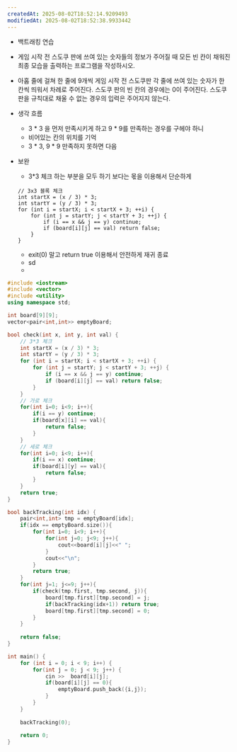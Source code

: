 ```yaml
---
createdAt: 2025-08-02T18:52:14.9209493
modifiedAt: 2025-08-02T18:52:38.9933442
---
```

- 백트래킹 연습 
- 게임 시작 전 스도쿠 판에 쓰여 있는 숫자들의 정보가 주어질 때 모든 빈 칸이 채워진 최종 모습을 출력하는 프로그램을 작성하시오.
- 아홉 줄에 걸쳐 한 줄에 9개씩 게임 시작 전 스도쿠판 각 줄에 쓰여 있는 숫자가 한 칸씩 띄워서 차례로 주어진다. 스도쿠 판의 빈 칸의 경우에는 0이 주어진다. 스도쿠 판을 규칙대로 채울 수 없는 경우의 입력은 주어지지 않는다.

- 생각 흐름
	- 3 * 3 을 먼저 만족시키게 하고 9 * 9를 만족하는 경우를 구헤야 하니 
	- 비어있는 칸의 위치를 기억
	- 3 * 3, 9 * 9 만족하지 못하면 다음 
	
- 보완
	- 3*3 체크 하는 부분을 모두 하기 보다는 몫을 이용해서 단순하게 
	```
	// 3x3 블록 체크
    int startX = (x / 3) * 3;
    int startY = (y / 3) * 3;
    for (int i = startX; i < startX + 3; ++i) {
        for (int j = startY; j < startY + 3; ++j) {
            if (i == x && j == y) continue;
            if (board[i][j] == val) return false;
        }
    }
	```
	- exit(0) 말고 return true 이용해서 안전하게 재귀 종료
	- sd
	- 

``` c++
#include <iostream>
#include <vector>
#include <utility>
using namespace std;

int board[9][9];
vector<pair<int,int>> emptyBoard;

bool check(int x, int y, int val) {
	// 3*3 체크 
	int startX = (x / 3) * 3;
    int startY = (y / 3) * 3;
    for (int i = startX; i < startX + 3; ++i) {
        for (int j = startY; j < startY + 3; ++j) {
            if (i == x && j == y) continue;
            if (board[i][j] == val) return false;
        }
    }
	// 가로 체크
	for(int i=0; i<9; i++){
		if(i == y) continue;
		if(board[x][i] == val){
			return false;
		}
	}
	// 세로 체크
	for(int i=0; i<9; i++){
		if(i == x) continue;
		if(board[i][y] == val){
			return false; 
		}
	}
	return true;
}

bool backTracking(int idx) {
	pair<int,int> tmp = emptyBoard[idx];
	if(idx == emptyBoard.size()){
		for(int i=0; i<9; i++){
			for(int j=0; j<9; j++){
				cout<<board[i][j]<<" ";
			}
			cout<<"\n";
		}
		return true;
	}
	for(int j=1; j<=9; j++){
		if(check(tmp.first, tmp.second, j)){
			board[tmp.first][tmp.second] = j;
			if(backTracking(idx+1)) return true;
			board[tmp.first][tmp.second] = 0;
		}
	}
	
	return false;
}

int main() {
	for (int i = 0; i < 9; i++) {
		for(int j = 0; j < 9; j++) {
			cin >>  board[i][j];
			if(board[i][j] == 0){
				emptyBoard.push_back({i,j});
			}
		}
	}
	
	backTracking(0);
	
	return 0;
}

```
